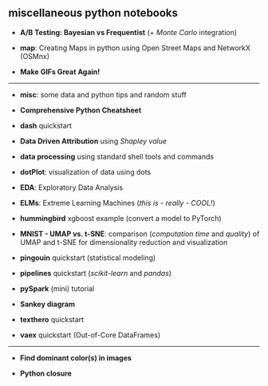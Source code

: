 miscellaneous python notebooks
-----

- **A/B Testing: Bayesian vs Frequentist** (+ *Monte Carlo* integration)

- **map**: Creating Maps in python using Open Street Maps and NetworkX (OSMnx)

- **Make GIFs Great Again!**

-----

- **misc**: some data and python tips and random stuff

- **Comprehensive Python Cheatsheet**

- **dash** quickstart

- **Data Driven Attribution** using *Shapley value*

- **data processing** using standard shell tools and commands

- **dotPlot**: visualization of data using dots

- **EDA**: Exploratory Data Analysis

- **ELMs**: Extreme Learning Machines (*this is - really - COOL!*)

- **hummingbird** xgboost example (convert a model to PyTorch)

- **MNIST - UMAP vs. t-SNE**: comparison (*computation time* and *quality*) of UMAP and t-SNE for dimensionality reduction and visualization

- **pingouin** quickstart (statistical modeling)

- **pipelines** quickstart (*scikit-learn* and *pandas*)

- **pySpark** (mini) tutorial

- **Sankey diagram**

- **texthero** quickstart

- **vaex** quickstart (Out-of-Core DataFrames)

-----

- **Find dominant color(s) in images**

- **Python closure**
